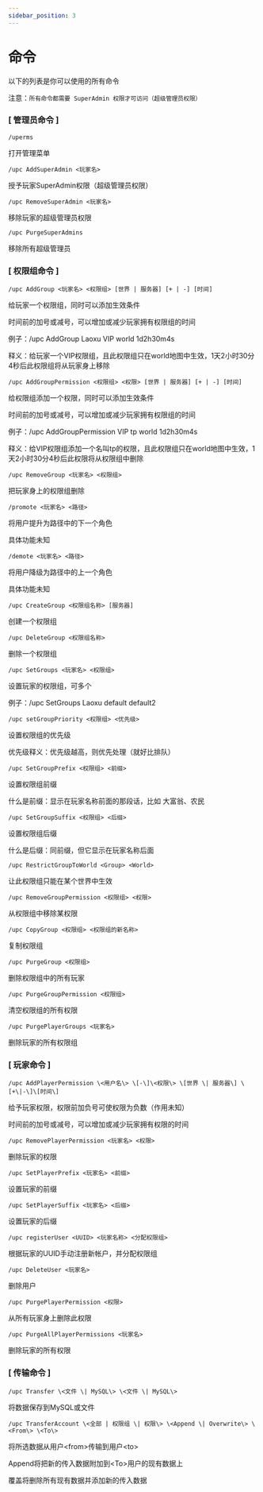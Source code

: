 ```yaml
---
sidebar_position: 3
---
```


# 命令

以下的列表是你可以使用的所有命令

注意：`所有命令都需要 SuperAdmin 权限才可访问（超级管理员权限）`

### [ 管理员命令 ]

`/uperms`

打开管理菜单

`/upc AddSuperAdmin <玩家名>`

授予玩家SuperAdmin权限（超级管理员权限）

`/upc RemoveSuperAdmin <玩家名>`

移除玩家的超级管理员权限

`/upc PurgeSuperAdmins`

移除所有超级管理员

### [ 权限组命令 ]

`/upc AddGroup <玩家名> <权限组> [世界 | 服务器] [+ | -] [时间]`

给玩家一个权限组，同时可以添加生效条件

时间前的加号或减号，可以增加或减少玩家拥有权限组的时间

例子：/upc AddGroup Laoxu VIP world 1d2h30m4s

释义：给玩家一个VIP权限组，且此权限组只在world地图中生效，1天2小时30分4秒后此权限组将从玩家身上移除

`/upc AddGroupPermission <权限组> <权限> [世界 | 服务器] [+ | -] [时间]`

给权限组添加一个权限，同时可以添加生效条件

时间前的加号或减号，可以增加或减少玩家拥有权限组的时间

例子：/upc AddGroupPermission VIP tp world 1d2h30m4s

释义：给VIP权限组添加一个名叫tp的权限，且此权限组只在world地图中生效，1天2小时30分4秒后此权限将从权限组中删除

`/upc RemoveGroup <玩家名> <权限组>`

把玩家身上的权限组删除

`/promote <玩家名> <路径>`

将用户提升为路径中的下一个角色

具体功能未知

`/demote <玩家名> <路径>`

将用户降级为路径中的上一个角色

具体功能未知

`/upc CreateGroup <权限组名称> [服务器]`

创建一个权限组

`/upc DeleteGroup <权限组名称>`

删除一个权限组

`/upc SetGroups <玩家名> <权限组>`

设置玩家的权限组，可多个

例子：/upc SetGroups Laoxu default default2

`/upc setGroupPriority <权限组> <优先级>`

设置权限组的优先级

优先级释义：优先级越高，则优先处理（就好比排队）

`/upc SetGroupPrefix <权限组> <前缀>`

设置权限组前缀

什么是前缀：显示在玩家名称前面的那段话，比如 大富翁、农民

`/upc SetGroupSuffix <权限组> <后缀>`

设置权限组后缀

什么是后缀：同前缀，但它显示在玩家名称后面

`/upc RestrictGroupToWorld <Group> <World>`

让此权限组只能在某个世界中生效

`/upc RemoveGroupPermission <权限组> <权限>`

从权限组中移除某权限

`/upc CopyGroup <权限组> <权限组的新名称>`

复制权限组

`/upc PurgeGroup <权限组>`

删除权限组中的所有玩家

`/upc PurgeGroupPermission <权限组>`

清空权限组的所有权限

`/upc PurgePlayerGroups <玩家名>`

删除玩家的所有权限组

### [ 玩家命令 ]

`/upc AddPlayerPermission \<用户名\> \[-\]\<权限\> \[世界 \| 服务器\] \[+\|-\]\[时间\]`

给予玩家权限，权限前加负号可使权限为负数（作用未知）

时间前的加号或减号，可以增加或减少玩家拥有权限的时间

`/upc RemovePlayerPermission <玩家名> <权限>`

删除玩家的权限

`/upc SetPlayerPrefix <玩家名> <前缀>`

设置玩家的前缀

`/upc SetPlayerSuffix <玩家名> <后缀>`

设置玩家的后缀

`/upc registerUser <UUID> <玩家名称> <分配权限组>`

根据玩家的UUID手动注册新帐户，并分配权限组

`/upc DeleteUser <玩家名>`

删除用户

`/upc PurgePlayerPermission <权限>`

从所有玩家身上删除此权限

`/upc PurgeAllPlayerPermissions <玩家名>`

删除玩家的所有权限

### [ 传输命令 ]

`/upc Transfer \<文件 \| MySQL\> \<文件 \| MySQL\>`

将数据保存到MySQL或文件

`/upc TransferAccount \<全部 | 权限组 \| 权限\> \<Append \| Overwrite\> \<From\> \<To\>`

将所选数据从用户\<from\>传输到用户\<to\>

Append将把新的传入数据附加到\<To\>用户的现有数据上

覆盖将删除所有现有数据并添加新的传入数据